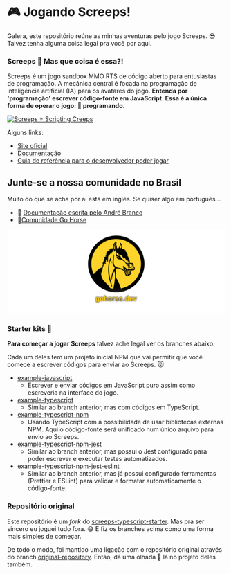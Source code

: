 # 🎮 Jogando Screeps! 

Galera, este repositório reúne as minhas aventuras
pelo jogo Screeps. 😎 Talvez tenha alguma coisa legal
pra você por aqui.

### Screeps 🤣 Mas que coisa é essa?!

Screeps é um jogo sandbox MMO RTS de código aberto para
entusiastas de programação. A mecânica central é focada
na programação de inteligência artificial (IA) para os
avatares do jogo. **Entenda por 'programação' escrever
código-fonte em JavaScript. Essa é a única forma de
operar o jogo: 🤖 programando.**

[![Screeps = Scripting Creeps](https://screeps.com/images/video.png)](https://www.youtube.com/watch?v=ZboTgOajnGg)

Alguns links:
- [Site oficial](https://screeps.com/)
- [Documentação](https://docs.screeps.com/)
- [Guia de referência para o desenvolvedor poder jogar](https://docs.screeps.com/api/)

## Junte-se a nossa comunidade no Brasil

Muito do que se acha por aí está em inglês.
Se quiser algo em português...
- 📖 [Documentação escrita pelo André Branco](https://link.gohorse.dev/?screeps-docs)
- 🦾[Comunidade Go Horse](https://link.gohorse.dev/?discord)

![Go Horse](./assets/gohorse-banner.png)

### Starter kits 🎨

**Para começar a jogar Screeps** talvez ache legal
ver os branches abaixo.

Cada um deles tem um projeto inicial NPM que
vai permitir que você comece a escrever códigos
para enviar ao Screeps. 😻

- [example-javascript](https://github.com/sergiocabral/App.Screeps/tree/example-javascript)
    - Escrever e enviar códigos em JavaScript puro assim
      como escreveria na interface do jogo.
- [example-typescript](https://github.com/sergiocabral/App.Screeps/tree/example-typescript)
    - Similar ao branch anterior, mas com códigos em
      TypeScript.
- [example-typescript-npm](https://github.com/sergiocabral/App.Screeps/tree/example-typescript-npm)
    - Usando TypeScript com a possibilidade de usar
      bibliotecas externas NPM. Aqui o código-fonte
      será unificado num único arquivo para envio ao
      Screeps.
- [example-typescript-npm-jest](https://github.com/sergiocabral/App.Screeps/tree/example-typescript-npm-jest)
    - Similar ao branch anterior, mas possui o Jest
      configurado para poder escrever e executar testes
      automatizados.
- [example-typescript-npm-jest-eslint](https://github.com/sergiocabral/App.Screeps/tree/example-typescript-npm-jest-eslint)
    - Similar ao branch anterior, mas já possui
      configurado ferramentas (Prettier e ESLint) para
      validar e formatar automaticamente o código-fonte.

### Repositório original

Este repositório é um _fork_ do [screeps-typescript-starter](https://github.com/screepers/screeps-typescript-starter).
Mas pra ser sincero eu joguei tudo fora. 😅 E fiz os branches
acima como uma forma mais simples de começar.

De todo o modo, foi mantido uma ligação com o repositório
original através do branch [original-repository](https://github.com/sergiocabral/App.Screeps/tree/original-repository).
Então, dá uma olhada 👀 lá no projeto deles também.
